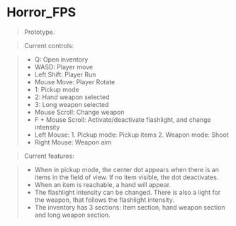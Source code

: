 # Horror_FPS

>Prototype.

>Current controls:

>- Q: Open inventory
>- WASD: Player move
>- Left Shift: Player Run
>- Mouse Move: Player Rotate
>- 1: Pickup mode
>- 2: Hand weapon selected
>- 3: Long weapon selected
>- Mouse Scroll: Change weapon
>- F + Mouse Scroll: Activate/deactivate flashlight, and change intensity
>- Left Mouse:
	1. Pickup mode: Pickup items
	2. Weapon mode: Shoot
>- Right Mouse: Weapon aim

>Current features:

>- When in pickup mode, the center dot appears when there is an items in the field of view.
>  If no item visible, the dot deactivates.
>- When an item is reachable, a hand will appear.
>- The flashlight intensity can be changed. There is also a light for the weapon, that follows the flashlight intensity.
>- The inventory has 3 sections: Item section, hand weapon section and long weapon section.